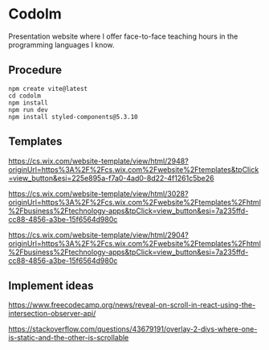 # Codolm
Presentation website where I offer face-to-face teaching hours in the programming languages I know.

## Procedure
    npm create vite@latest
    cd codolm
    npm install
    npm run dev
    npm install styled-components@5.3.10

## Templates

https://cs.wix.com/website-template/view/html/2948?originUrl=https%3A%2F%2Fcs.wix.com%2Fwebsite%2Ftemplates&tpClick=view_button&esi=225e895a-f7a0-4ad0-8d22-4f1261c5be26

https://cs.wix.com/website-template/view/html/3028?originUrl=https%3A%2F%2Fcs.wix.com%2Fwebsite%2Ftemplates%2Fhtml%2Fbusiness%2Ftechnology-apps&tpClick=view_button&esi=7a235ffd-cc88-4856-a3be-15f6564d980c

https://cs.wix.com/website-template/view/html/2904?originUrl=https%3A%2F%2Fcs.wix.com%2Fwebsite%2Ftemplates%2Fhtml%2Fbusiness%2Ftechnology-apps&tpClick=view_button&esi=7a235ffd-cc88-4856-a3be-15f6564d980c

## Implement ideas

https://www.freecodecamp.org/news/reveal-on-scroll-in-react-using-the-intersection-observer-api/

https://stackoverflow.com/questions/43679191/overlay-2-divs-where-one-is-static-and-the-other-is-scrollable